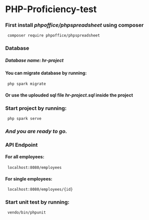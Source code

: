 # PHP-Proficiency-test
### First install *phpoffice/phpspreadsheet* using composer
	 composer require phpoffice/phpspreadsheet

### Database
##### Database name: hr-project
#### You can migrate database by running:
	 php spark migrate
#### Or use the uplouded sql file *hr-project.sql* inside the project 

### Start project by running:
	 php spark serve

### *And you are ready to go.*

### API Endpoint
#### For all employees:
	 localhost:8080/employees

#### For single employees:
	 localhost:8080/employees/{id}


### Start unit test by running:
	 vendo/bin/phpunit
